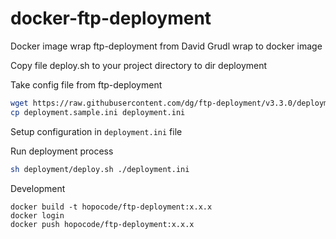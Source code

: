 # docker-ftp-deployment

Docker image wrap ftp-deployment from David Grudl wrap to docker image

Copy file deploy.sh to your project directory to dir deployment

Take config file from ftp-deployment

```sh
wget https://raw.githubusercontent.com/dg/ftp-deployment/v3.3.0/deployment.sample.ini
cp deployment.sample.ini deployment.ini
```

Setup configuration in `deployment.ini` file

Run deployment process

```sh
sh deployment/deploy.sh ./deployment.ini
```

Development

```
docker build -t hopocode/ftp-deployment:x.x.x
docker login
docker push hopocode/ftp-deployment:x.x.x
```
